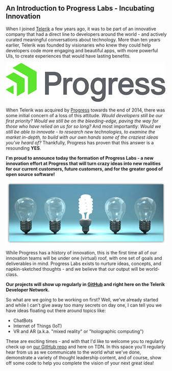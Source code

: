 ## An Introduction to Progress Labs - Incubating Innovation

When I joined [Telerik](http://www.telerik.com/) a few years ago, it was to be part of an innovative company that had a direct line to developers around the world - and actively curated meaningful conversations about technology. More than ten years earlier, Telerik was founded by visionaries who knew they could help developers code more engaging and beautiful apps, with more powerful UIs, to create experiences that would have lasting benefits.

![progress logo](innovation-progress-logo.png)

When Telerik was acquired by [Progress](https://www.progress.com/) towards the end of 2014, there was some initial concern of a loss of this attitude. *Would developers still be our first priority? Would we still be on the bleeding-edge, paving the way for those who have relied on us for so long?* And most importantly: *Would we still be able to innovate - to research new technologies, to examine the market in-depth, to build with our own hands some of the craziest ideas you've heard of?* Thankfully, Progress has proven that this answer is a resounding **YES**.

**I'm proud to announce today the formation of Progress Labs - a new innovation effort at Progress that will turn crazy ideas into new realities for our current customers, future customers, and for the greater good of open source software!**

![progress labs](innovation-lightbulbs.png)

While Progress has a history of innovation, this is the first time all of our innovation teams will be under one (virtual) roof, with one set of goals and deliverables in mind. Progress Labs exists to nurture ideas, concepts, and napkin-sketched thoughts - and we believe that our output will be world-class.

**Our projects will show up regularly in [GitHub](https://github.com/progress) and right here on the Telerik Developer Network.**

So what are we going to be working on first? Well, we've already started and while I can't give away too many secrets on day one, I can tell you we have ideas floating out there around topics like:

- ChatBots
- Internet of Things (IoT)
- VR and AR (a.k.a. "mixed reality" or "holographic computing")

These are exciting times - and with that I'd like to welcome you to regularly check up on [our GitHub repo](https://github.com/progress) and here on TDN. In this space you'll regularly hear from us as we communicate to the world what we've done, demonstrate a variety of thought leadership content, and of course, show off some code to help you complete the vision of your next great idea!